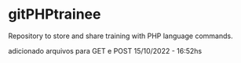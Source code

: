 # gitPHPtrainee
 Repository to store and share training with PHP language commands.

adicionado arquivos para GET e POST
15/10/2022 - 16:52hs
